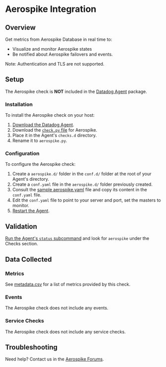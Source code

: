 # Aerospike Integration

## Overview

Get metrics from Aerospike Database in real time to:

* Visualize and monitor Aerospike states
* Be notified about Aerospike failovers and events.

Note: Authentication and TLS are not supported.

## Setup

The Aerospike check is **NOT** included in the [Datadog Agent][1] package.

### Installation

To install the Aerospike check on your host:

1. [Download the Datadog Agent][1].
2. Download the [`check.py` file][2] for Aerospike.
3. Place it in the Agent's `checks.d` directory.
4. Rename it to `aerospike.py`.

### Configuration

To configure the Aerospike check: 

1. Create a `aerospike.d/` folder in the `conf.d/` folder at the root of your Agent's directory. 
2. Create a `conf.yaml` file in the `aerospike.d/` folder previously created.
3. Consult the [sample aerospike.yaml][3] file and copy its content in the `conf.yaml` file.
4. Edit the `conf.yaml` file to point to your server and port, set the masters to monitor.
5. [Restart the Agent][4].

## Validation

[Run the Agent's `status` subcommand][5] and look for `aerospike` under the Checks section.

## Data Collected
### Metrics
See [metadata.csv][6] for a list of metrics provided by this check.

### Events
The Aerospike check does not include any events.

### Service Checks
The Aerospike check does not include any service checks.

## Troubleshooting
Need help? Contact us in the [Aerospike Forums][7].

[1]: https://app.datadoghq.com/account/settings#agent
[2]: https://github.com/DataDog/integrations-extras/blob/master/aerospike/check.py
[3]: https://github.com/DataDog/integrations-extras/blob/master/aerospike/conf.yaml.example
[4]: https://docs.datadoghq.com/agent/faq/agent-commands/#start-stop-restart-the-agent
[5]: https://docs.datadoghq.com/agent/faq/agent-commands/#agent-status-and-information
[6]: https://github.com/DataDog/integrations-extras/blob/master/aerospike/metadata.csv
[7]: http://discuss.aerospike.com
